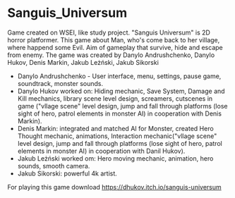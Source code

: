 # Sanguis_Universum
Game created on WSEI, like study project. "Sanguis Universum" is 2D horror platformer. This game about Man, who's come back to her village, where happend some Evil. Aim of gameplay that survive, hide and escape from enemy. The game was created by Danylo Andrushchenko, Danylo Hukov, Denis Markin, Jakub Leżński, Jakub Sikorski

- Danylo Andrushchenko - User interface, menu, settings, pause game, soundtrack, monster sounds. 
- Danylo Hukov worked on: Hiding mechanic, Save System, Damage and Kill mechanics, library scene level design, screamers, cutscenes in game ("vllage scene" level design, jump and fall through platforms (lose sight of hero, patrol elements in monster AI) in cooperation with Denis Markin).
- Denis Markin: integrated and matched AI for Monster, created Hero Thought mechanic, animations, Interaction mechanic("vllage scene" level design, jump and fall through platforms (lose sight of hero, patrol elements in monster AI) in cooperation with Danil Hukov).
- Jakub Leżński worked om: Hero moving mechanic, animation, hero sounds, smooth camera.
- Jakub Sikorski: powerful 4k artist. 

For playing this game download https://dhukov.itch.io/sanguis-universum
